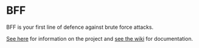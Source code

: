 # BFF

BFF is your first line of defence against brute force attacks.

[See here](http://bruteforcefencer.github.io/bff/) for information on the project and [see the wiki](https://github.com/BruteForceFencer/bff/wiki) for documentation.
